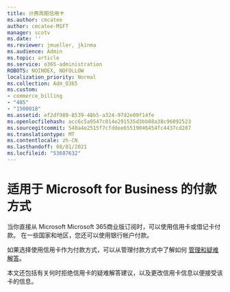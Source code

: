 ```yaml
---
title: 计费周期信用卡
ms.author: cmcatee
author: cmcatee-MSFT
manager: scotv
ms.date: ''
ms.reviewer: jmueller, jkinma
ms.audience: Admin
ms.topic: article
ms.service: o365-administration
ROBOTS: NOINDEX, NOFOLLOW
localization_priority: Normal
ms.collection: Adm_O365
ms.custom:
- commerce_billing
- "485"
- "1500018"
ms.assetid: ef2df989-8539-48b5-a324-97d2e09f14fe
ms.openlocfilehash: acc6c5a9547c014e291535d3bb88a38c96092523
ms.sourcegitcommit: 540a4e2515f7cfddee65519046454fc4437cd287
ms.translationtype: MT
ms.contentlocale: zh-CN
ms.lasthandoff: 08/01/2021
ms.locfileid: "53687632"
---
```

# <a name="payment-methods-for-microsoft-for-business"></a>适用于 Microsoft for Business 的付款方式

当你直接从 Microsoft Microsoft 365商业版订阅时，可以使用信用卡或借记卡付款。 在一些国家和地区，您还可以使用银行帐户付款。
  
如果选择使用信用卡作为付款方式，可以从管理付款方式中了解如何 [管理和疑难解答](/microsoft-365/commerce/billing-and-payments/manage-payment-methods)。
  
本文还包括有关何时拒绝信用卡的疑难解答建议，以及更改信用卡信息以便接受该卡的信息。